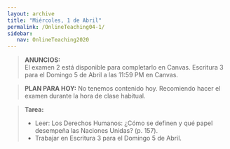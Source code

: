 ```yaml
---
layout: archive
title: "Miércoles, 1 de Abril"
permalink: /OnlineTeaching04-1/
sidebar:
   nav: OnlineTeaching2020
---
```


> **ANUNCIOS:**  
> El examen 2 está disponible para completarlo en Canvas.
> Escritura 3 para el Domingo 5 de Abril a las 11:59 PM en Canvas.

> **PLAN PARA HOY:**
> No tenemos contenido hoy. Recomiendo hacer el examen durante la hora de clase habitual.


> **Tarea:**
> - Leer: Los Derechos Humanos: ¿Cómo se definen y qué papel desempeña las Naciones Unidas? (p. 157).
> - Trabajar en Escritura 3 para el Domingo 5 de Abril.
